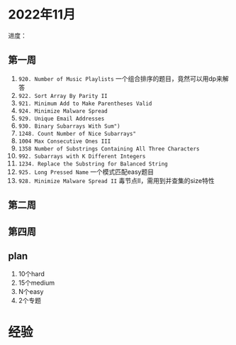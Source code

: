 # 2022年11月

进度：

## 第一周

1. `920. Number of Music Playlists` 一个组合排序的题目，竟然可以用dp来解答
2. `922. Sort Array By Parity II`
3. `921. Minimum Add to Make Parentheses Valid`
4. `924. Minimize Malware Spread`
5. `929. Unique Email Addresses`
6. `930. Binary Subarrays With Sum")`
7. `1248. Count Number of Nice Subarrays"`
8. `1004 Max Consecutive Ones III`
9. `1358 Number of Substrings Containing All Three Characters`
10. `992. Subarrays with K Different Integers`
11. `1234. Replace the Substring for Balanced String`
12. `925. Long Pressed Name` 一个模式匹配easy题目
13. `928. Minimize Malware Spread II` 毒节点II，需用到并查集的size特性



## 第二周

## 第四周

## plan

1. 10个hard
2. 15个medium
3. N个easy
4. 2个专题

# 经验